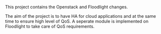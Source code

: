 This project contains the Openstack and Floodlight changes.

The aim of the project is to have HA for cloud applications 
and at the same time to ensure high level of QoS. A seperate 
module is implemented on Floodlight to take care of QoS requirements.
